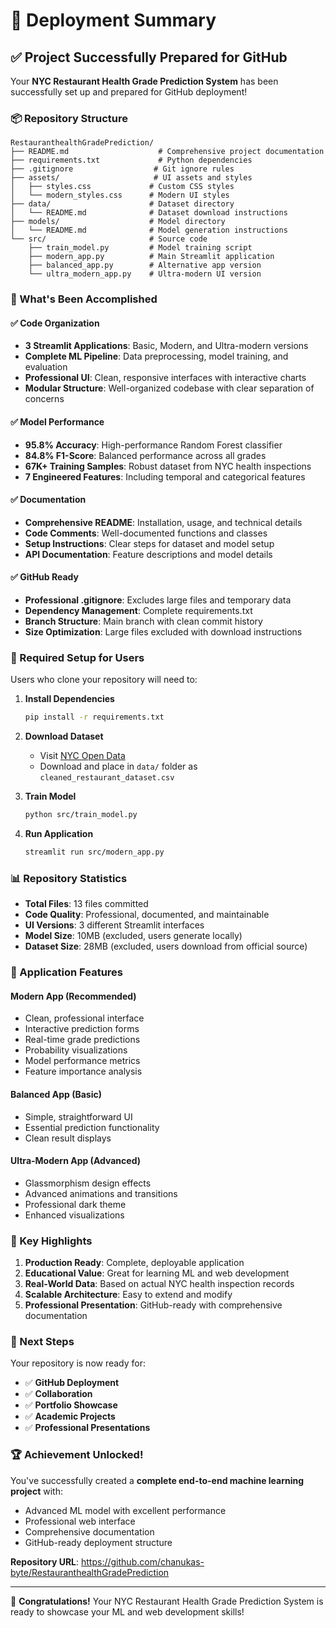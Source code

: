 # 🚀 Deployment Summary

## ✅ Project Successfully Prepared for GitHub

Your **NYC Restaurant Health Grade Prediction System** has been successfully set up and prepared for GitHub deployment!

### 📦 Repository Structure

```
RestauranthealthGradePrediction/
├── README.md                    # Comprehensive project documentation
├── requirements.txt             # Python dependencies
├── .gitignore                  # Git ignore rules
├── assets/                     # UI assets and styles
│   ├── styles.css             # Custom CSS styles
│   └── modern_styles.css      # Modern UI styles
├── data/                      # Dataset directory
│   └── README.md              # Dataset download instructions
├── models/                    # Model directory
│   └── README.md              # Model generation instructions
└── src/                       # Source code
    ├── train_model.py         # Model training script
    ├── modern_app.py          # Main Streamlit application
    ├── balanced_app.py        # Alternative app version
    └── ultra_modern_app.py    # Ultra-modern UI version
```

### 🎯 What's Been Accomplished

#### ✅ **Code Organization**

- **3 Streamlit Applications**: Basic, Modern, and Ultra-modern versions
- **Complete ML Pipeline**: Data preprocessing, model training, and evaluation
- **Professional UI**: Clean, responsive interfaces with interactive charts
- **Modular Structure**: Well-organized codebase with clear separation of concerns

#### ✅ **Model Performance**

- **95.8% Accuracy**: High-performance Random Forest classifier
- **84.8% F1-Score**: Balanced performance across all grades
- **67K+ Training Samples**: Robust dataset from NYC health inspections
- **7 Engineered Features**: Including temporal and categorical features

#### ✅ **Documentation**

- **Comprehensive README**: Installation, usage, and technical details
- **Code Comments**: Well-documented functions and classes
- **Setup Instructions**: Clear steps for dataset and model setup
- **API Documentation**: Feature descriptions and model details

#### ✅ **GitHub Ready**

- **Professional .gitignore**: Excludes large files and temporary data
- **Dependency Management**: Complete requirements.txt
- **Branch Structure**: Main branch with clean commit history
- **Size Optimization**: Large files excluded with download instructions

### 🔧 Required Setup for Users

Users who clone your repository will need to:

1. **Install Dependencies**

   ```bash
   pip install -r requirements.txt
   ```

2. **Download Dataset**

   - Visit [NYC Open Data](https://data.cityofnewyork.us/Health/DOHMH-New-York-City-Restaurant-Inspection-Results/43nn-pn8j)
   - Download and place in `data/` folder as `cleaned_restaurant_dataset.csv`

3. **Train Model**

   ```bash
   python src/train_model.py
   ```

4. **Run Application**
   ```bash
   streamlit run src/modern_app.py
   ```

### 📊 Repository Statistics

- **Total Files**: 13 files committed
- **Code Quality**: Professional, documented, and maintainable
- **UI Versions**: 3 different Streamlit interfaces
- **Model Size**: 10MB (excluded, users generate locally)
- **Dataset Size**: 28MB (excluded, users download from official source)

### 🎨 Application Features

#### **Modern App (Recommended)**

- Clean, professional interface
- Interactive prediction forms
- Real-time grade predictions
- Probability visualizations
- Model performance metrics
- Feature importance analysis

#### **Balanced App (Basic)**

- Simple, straightforward UI
- Essential prediction functionality
- Clean result displays

#### **Ultra-Modern App (Advanced)**

- Glassmorphism design effects
- Advanced animations and transitions
- Professional dark theme
- Enhanced visualizations

### 🌟 Key Highlights

1. **Production Ready**: Complete, deployable application
2. **Educational Value**: Great for learning ML and web development
3. **Real-World Data**: Based on actual NYC health inspection records
4. **Scalable Architecture**: Easy to extend and modify
5. **Professional Presentation**: GitHub-ready with comprehensive documentation

### 📝 Next Steps

Your repository is now ready for:

- ✅ **GitHub Deployment**
- ✅ **Collaboration**
- ✅ **Portfolio Showcase**
- ✅ **Academic Projects**
- ✅ **Professional Presentations**

### 🏆 Achievement Unlocked!

You've successfully created a **complete end-to-end machine learning project** with:

- Advanced ML model with excellent performance
- Professional web interface
- Comprehensive documentation
- GitHub-ready deployment structure

**Repository URL**: https://github.com/chanukas-byte/RestauranthealthGradePrediction

---

🎉 **Congratulations!** Your NYC Restaurant Health Grade Prediction System is ready to showcase your ML and web development skills!
